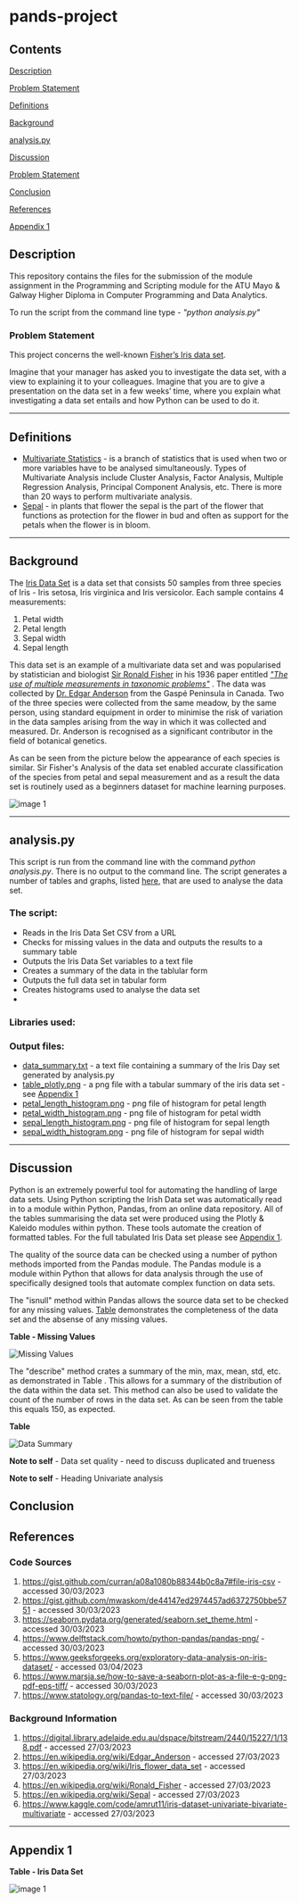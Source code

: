 # pands-project

## Contents
[Description](#Description)

[Problem Statement](#Problem-Statement)

[Definitions](#Definitions)

[Background](#Background)

[analysis.py](analysis.py)

[Discussion](#Discussion)

[Problem Statement](#problem-statement)

[Conclusion](#Conclusion)

[References](#References)

[Appendix 1](#Appendix-1)

## Description

This repository contains the files for the submission of the module assignment in the Programming and Scripting module
for the ATU Mayo & Galway Higher Diploma in Computer Programming and Data Analytics.

To run the script from the command line type - *"python analysis.py"*

### Problem Statement
This project concerns the well-known [Fisher’s Iris data set](#Background).

Imagine that your manager has asked you to investigate the data set, with a
view to explaining it to your colleagues. Imagine that you are to give a presentation on the
data set in a few weeks’ time, where you explain what investigating a data set entails and how
Python can be used to do it. 

---
## Definitions

+ [Multivariate Statistics](https://en.wikipedia.org/wiki/Iris_flower_data_set) - is a branch of statistics that is 
used when two or more variables have to be analysed simultaneously. Types of Multivariate Analysis include 
Cluster Analysis, Factor Analysis, Multiple Regression Analysis, Principal Component Analysis, etc. There is more than
20 ways to perform multivariate analysis.
+ [Sepal](https://en.wikipedia.org/wiki/Sepal) - in plants that flower the sepal is the part of the flower that 
functions as protection for the flower in bud and often as support for the petals when the flower is in bloom.
---
## Background

The [Iris Data Set](https://en.wikipedia.org/wiki/Iris_flower_data_set) is a data set that consists 50 samples from 
three species of Iris - Iris setosa, Iris virginica and Iris versicolor. Each sample contains 4 measurements:
1. Petal width
2. Petal length
3. Sepal width
4. Sepal length

This data set is an example of a multivariate data set and was popularised by statistician and biologist [Sir Ronald
Fisher](https://en.wikipedia.org/wiki/Ronald_Fisher) in his 1936 paper entitled 
[*"The use of multiple measurements in taxonomic problems"*](https://digital.library.adelaide.edu.au/dspace/bitstream/2440/15227/1/138.pdf)
. The data was collected by [Dr. Edgar Anderson](https://en.wikipedia.org/wiki/Edgar_Anderson) from the Gaspé Peninsula
in Canada. Two of the three species were collected from the same meadow, by the same person, using standard equipment 
in order to minimise the risk of variation in the data samples arising from the way in which it was collected and 
measured. Dr. Anderson is recognised as a significant contributor in the field of botanical genetics.

As can be seen from the picture below the appearance of each species is similar. Sir Fisher's Analysis of the data set
enabled accurate classification of the species from petal and sepal measurement and as a result the data set is 
routinely used as a beginners dataset for machine learning purposes.

![image 1](images/illustrations/Iris_Image.png "Iris Species")

---


## analysis.py

This script is run from the command line with the command *python analysis.py*. There is no output to the command line.
 The script generates a number of tables and graphs, listed [here](#output-files), that are used to analyse the data 
set. 

### The script:
+ Reads in the Iris Data Set CSV from a URL
+ Checks for missing values in the data and outputs the results to a summary table
+ Outputs the Iris Data Set variables to a text file
+ Creates a summary of the data in the tablular form
+ Outputs the full data set in tabular form
+ Creates histograms used to analyse the data set
+ 

### Libraries used:

### Output files:
+ [data_summary.txt](images/tables/data_summary.png "Data Summary") - a text file containing a summary of the Iris Day 
set generated by analysis.py
+ [table_plotly.png](images/tables/iris_data_set_full.png "Full Iris Data Set") - a png file with a tabular summary 
of the iris data set - see [Appendix 1](#appendix-1)
+ [petal_length_histogram.png](images/plots/histograms/petal_length_histogram.png "Petal Length Histogram") - 
png file of histogram for petal length
+ [petal_width_histogram.png](images/plots/histograms/petal_width_histogram.png "Petal Width Histogram") - png file of
histogram for petal width
+ [sepal_length_histogram.png](images/plots/histograms/sepal_length_histogram.png "Sepal Length Histogram") - png 
file of histogram for sepal length
+ [sepal_width_histogram.png](images/plots/histograms/sepal_width_histogram.png "Sepal Width Histogram") - png file of
histogram for sepal width
---
## Discussion
Python is an extremely powerful tool for automating the handling of large data sets. Using Python scripting the Irish 
Data set was automatically read in to a module within Python, Pandas, from an online data repository. All of the tables 
summarising the data set were produced using the Plotly & Kaleido modules within python. These tools automate the 
creation of formatted tables. For the full tabulated Iris Data set please see [Appendix 1](#appendix-1).

The quality of the source data can be checked using a number of python methods imported from the Pandas module. The 
Pandas module is a module within Python that allows for data analysis through the use of specifically designed tools 
that automate complex function on data sets.

The "isnull" method within Pandas allows the source data set to be checked for any missing values. 
[Table](images/tables/missing_values.png) demonstrates the completeness of the data set and the absense of any missing 
values.

**Table - Missing Values**

![Missing Values](images/tables/missing_values.png "Irish Data Set Missing Values Count")


The "describe" method crates a summary of the min, max, mean, std, etc. as demonstrated in Table . This allows for a 
summary of the distribution of the data within the data set. This method can also be used to validate the count of the
number of rows in the data set. As can be seen from the table this equals 150, as expected. 

**Table** 

![Data Summary](images/tables/data_summary.png "Iris Data Set Summary")



**Note to self** - Data set quality - need to discuss duplicated and trueness

**Note to self** - Heading Univariate analysis

## Conclusion

## References

### Code Sources

1. https://gist.github.com/curran/a08a1080b88344b0c8a7#file-iris-csv - accessed 30/03/2023
2. https://gist.github.com/mwaskom/de44147ed2974457ad6372750bbe5751 - accessed 30/03/2023
3. https://seaborn.pydata.org/generated/seaborn.set_theme.html - accessed 30/03/2023
4. https://www.delftstack.com/howto/python-pandas/pandas-png/ - accessed 30/03/2023
5. https://www.geeksforgeeks.org/exploratory-data-analysis-on-iris-dataset/ - accessed 03/04/2023
6. https://www.marsja.se/how-to-save-a-seaborn-plot-as-a-file-e-g-png-pdf-eps-tiff/ - accessed 30/03/2023
7. https://www.statology.org/pandas-to-text-file/ - accessed 30/03/2023

### Background Information
1. https://digital.library.adelaide.edu.au/dspace/bitstream/2440/15227/1/138.pdf - accessed 27/03/2023
2. https://en.wikipedia.org/wiki/Edgar_Anderson - accessed 27/03/2023
3. https://en.wikipedia.org/wiki/Iris_flower_data_set - accessed 27/03/2023
4. https://en.wikipedia.org/wiki/Ronald_Fisher - accessed 27/03/2023
5. https://en.wikipedia.org/wiki/Sepal - accessed 27/03/2023
6. https://www.kaggle.com/code/amrut11/iris-dataset-univariate-bivariate-multivariate - accessed 27/03/2023
---

## Appendix 1

**Table  - Iris Data Set** 

![image 1](images/tables/iris_data_set_full.png "Summary of Source Data")